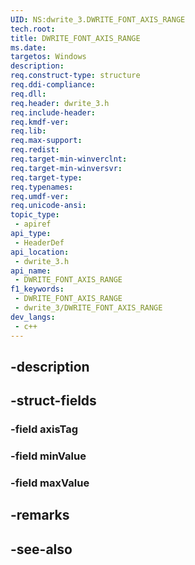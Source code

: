 ```yaml
---
UID: NS:dwrite_3.DWRITE_FONT_AXIS_RANGE
tech.root: 
title: DWRITE_FONT_AXIS_RANGE
ms.date: 
targetos: Windows
description: 
req.construct-type: structure
req.ddi-compliance: 
req.dll: 
req.header: dwrite_3.h
req.include-header: 
req.kmdf-ver: 
req.lib: 
req.max-support: 
req.redist: 
req.target-min-winverclnt: 
req.target-min-winversvr: 
req.target-type: 
req.typenames: 
req.umdf-ver: 
req.unicode-ansi: 
topic_type:
 - apiref
api_type:
 - HeaderDef
api_location:
 - dwrite_3.h
api_name:
 - DWRITE_FONT_AXIS_RANGE
f1_keywords:
 - DWRITE_FONT_AXIS_RANGE
 - dwrite_3/DWRITE_FONT_AXIS_RANGE
dev_langs:
 - c++
---
```


## -description

## -struct-fields

### -field axisTag

### -field minValue

### -field maxValue

## -remarks

## -see-also


